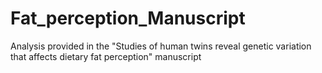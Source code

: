 # Fat_perception_Manuscript
Analysis provided in the "Studies of human twins reveal genetic variation that affects dietary fat perception" manuscript 
